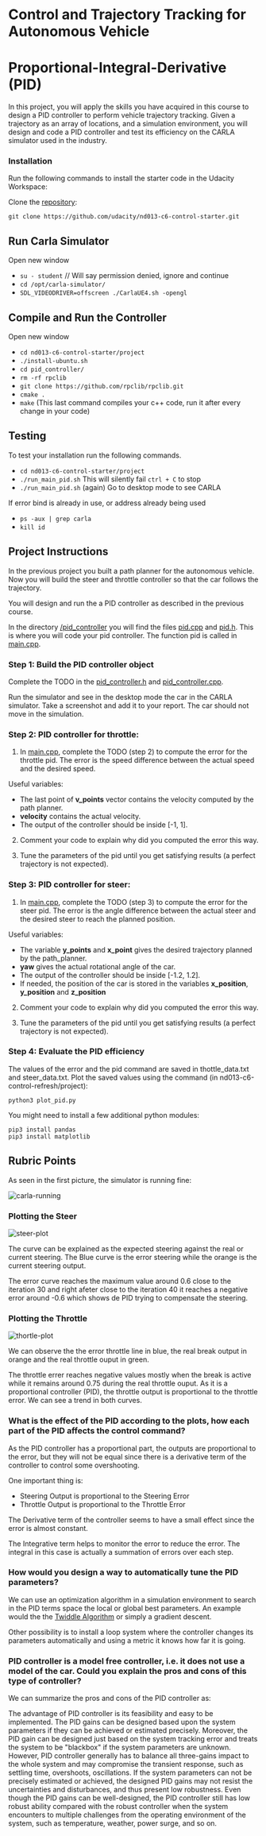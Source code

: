 # Control and Trajectory Tracking for Autonomous Vehicle

# Proportional-Integral-Derivative (PID)

In this project, you will apply the skills you have acquired in this course to design a PID controller to perform vehicle trajectory tracking. Given a trajectory as an array of locations, and a simulation environment, you will design and code a PID controller and test its efficiency on the CARLA simulator used in the industry.

### Installation

Run the following commands to install the starter code in the Udacity Workspace:

Clone the <a href="https://github.com/udacity/nd013-c6-control-starter/tree/master" target="_blank">repository</a>:

`git clone https://github.com/udacity/nd013-c6-control-starter.git`

## Run Carla Simulator

Open new window

* `su - student`
// Will say permission denied, ignore and continue
* `cd /opt/carla-simulator/`
* `SDL_VIDEODRIVER=offscreen ./CarlaUE4.sh -opengl`

## Compile and Run the Controller

Open new window

* `cd nd013-c6-control-starter/project`
* `./install-ubuntu.sh`
* `cd pid_controller/`
* `rm -rf rpclib`
* `git clone https://github.com/rpclib/rpclib.git`
* `cmake .`
* `make` (This last command compiles your c++ code, run it after every change in your code)

## Testing

To test your installation run the following commands.

* `cd nd013-c6-control-starter/project`
* `./run_main_pid.sh`
This will silently fail `ctrl + C` to stop
* `./run_main_pid.sh` (again)
Go to desktop mode to see CARLA

If error bind is already in use, or address already being used

* `ps -aux | grep carla`
* `kill id`


## Project Instructions

In the previous project you built a path planner for the autonomous vehicle. Now you will build the steer and throttle controller so that the car follows the trajectory.

You will design and run the a PID controller as described in the previous course.

In the directory [/pid_controller](https://github.com/udacity/nd013-c6-control-starter/tree/mathilde/project_c6/project/pid_controller)  you will find the files [pid.cpp](https://github.com/udacity/nd013-c6-control-starter/tree/mathilde/project_c6/project/pid_controller/pid.cpp)  and [pid.h](https://github.com/udacity/nd013-c6-control-starter/tree/mathilde/project_c6/project/pid_controller/pid.h). This is where you will code your pid controller.
The function pid is called in [main.cpp](https://github.com/udacity/nd013-c6-control-starter/tree/mathilde/project_c6/project/pid_controller/main.cpp).

### Step 1: Build the PID controller object
Complete the TODO in the [pid_controller.h](https://github.com/udacity/nd013-c6-control-starter/tree/mathilde/project_c6/project/pid_controller/pid_controller.h) and [pid_controller.cpp](https://github.com/udacity/nd013-c6-control-starter/tree/mathilde/project_c6/project/pid_controller/pid_controller.cpp).

Run the simulator and see in the desktop mode the car in the CARLA simulator. Take a screenshot and add it to your report. The car should not move in the simulation.
### Step 2: PID controller for throttle:
1) In [main.cpp](https://github.com/udacity/nd013-c6-control-starter/tree/mathilde/project_c6/project/pid_controller/main.cpp), complete the TODO (step 2) to compute the error for the throttle pid. The error is the speed difference between the actual speed and the desired speed.

Useful variables:
- The last point of **v_points** vector contains the velocity computed by the path planner.
- **velocity** contains the actual velocity.
- The output of the controller should be inside [-1, 1].

2) Comment your code to explain why did you computed the error this way.

3) Tune the parameters of the pid until you get satisfying results (a perfect trajectory is not expected).

### Step 3: PID controller for steer:
1) In [main.cpp](https://github.com/udacity/nd013-c6-control-starter/tree/mathilde/project_c6/project/pid_controller/main.cpp), complete the TODO (step 3) to compute the error for the steer pid. The error is the angle difference between the actual steer and the desired steer to reach the planned position.

Useful variables:
- The variable **y_points** and **x_point** gives the desired trajectory planned by the path_planner.
- **yaw** gives the actual rotational angle of the car.
- The output of the controller should be inside [-1.2, 1.2].
- If needed, the position of the car is stored in the variables **x_position**, **y_position** and **z_position**

2) Comment your code to explain why did you computed the error this way.

3) Tune the parameters of the pid until you get satisfying results (a perfect trajectory is not expected).

### Step 4: Evaluate the PID efficiency
The values of the error and the pid command are saved in thottle_data.txt and steer_data.txt.
Plot the saved values using the command (in nd013-c6-control-refresh/project):

```
python3 plot_pid.py
```

You might need to install a few additional python modules: 

```
pip3 install pandas
pip3 install matplotlib
```

## Rubric Points

As seen in the first picture, the simulator is running fine:

![carla-running](./project/pid_controller/screenshot/Carla-simulator-running.png)

### Plotting the Steer

![steer-plot](./project/pid_controller/screenshot/steering-error.png)

The curve can be explained as the expected steering against the real or current steering. The Blue curve is the error steering while the orange is the current steering output.

The error curve reaches the maximum value around 0.6 close to the iteration 30 and right afeter close to the iteration 40 it reaches a negative error around -0.6 which shows de PID trying to compensate the steering.

### Plotting the Throttle

![thortle-plot](./project/pid_controller/screenshot/thortle-error.png)

We can observe the the error throttle line in blue, the real break output in orange and the real throttle ouput in green.

The throttle errer reaches negative values mostly when the break is active while it remains around 0.75 during the real throttle ouput. As it is a proportional controller (PID), the throttle output is proportional to the throttle error. We can see a trend in both curves.


### What is the effect of the PID according to the plots, how each part of the PID affects the control command?

As the PID controller has a proportional part, the outputs are proportional to the error, but they will not be equal since there is a derivative term of the controller to control some overshooting.

One important thing is:

- Steering Output is proportional to the Steering Error
- Throttle Output is proportional to the Throttle Error

The Derivative term of the controller seems to have a small effect since the error is almost constant.

The Integrative term helps to monitor the error to reduce the error. The integral in this case is actually a summation of errors over each step.

### How would you design a way to automatically tune the PID parameters?

We can use an optimization algorithm in a simulation environment to search in the PID terms space the local or global best parameters. An example would the the [Twiddle Algorithm](https://martin-thoma.com/twiddle/) or simply a gradient descent.

Other possibility is to install a loop system where the controller changes its parameters automatically and using a metric it knows how far it is going.

### PID controller is a model free controller, i.e. it does not use a model of the car. Could you explain the pros and cons of this type of controller?

We can summarize the pros and cons of the PID controller as:

The advantage of PID controller is its feasibility and easy to be implemented. The PID gains can be designed based upon the system parameters if they can be achieved or estimated precisely. Moreover, the PID gain can be designed just based on the system tracking error and treats the system to be "blackbox" if the system parameters are unknown. However, PID controller generally has to balance all three-gains impact to the whole system and may compromise the transient response, such as settling time, overshoots, oscillations. If the system parameters can not be precisely estimated or achieved, the designed PID gains may not resist the uncertainties and disturbances, and thus present low robustness. Even though the PID gains can be well-designed, the PID controller still has low robust ability compared with the robust controller when the system encounters to multiple challenges from the operating environment of the system, such as temperature, weather, power surge, and so on.


